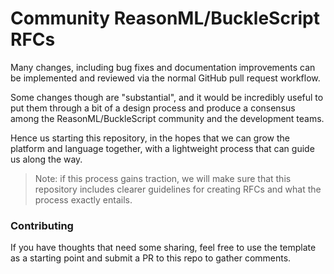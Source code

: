 # Community ReasonML/BuckleScript RFCs

Many changes, including bug fixes and documentation improvements can be
implemented and reviewed via the normal GitHub pull request workflow.

Some changes though are "substantial", and it would be incredibly useful to put
them through a bit of a design process and produce a consensus among the
ReasonML/BuckleScript community and the development teams.

Hence us starting this repository, in the hopes that we can grow the platform
and language together, with a lightweight process that can guide us along the
way.

> Note: if this process gains traction, we will make sure that this repository
> includes clearer guidelines for creating RFCs and what the process exactly
> entails.

### Contributing

If you have thoughts that need some sharing, feel free to use the template as a
starting point and submit a PR to this repo to gather comments.
